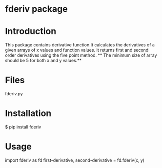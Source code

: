 # fderiv package

# Introduction
This package contains derivative function.It calculates the derivatives of a given arrays of x values and function values. It returns first and second order derivatives using the five point method.
** The minimum size of array should be 5 for both x and y values.**

# Files
fderiv.py

# Installation
$ pip install fderiv

# Usage
import fderiv as fd
first-derivative, second-derivative = fd.fderiv(x, y)
